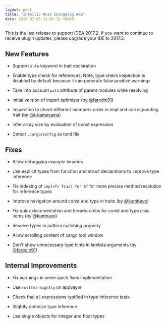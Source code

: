 ```yaml
---
layout: post
title: "IntelliJ Rust Changelog #66"
date: 2018-02-05 11:42:12 +0300
---
```


This is the last release to support IDEA 2017.2. If you want to continue to 
receive plugin updates, please upgrade your IDE to 2017.3. 


## New Features

* Support `auto` keyword in trait declaration

* Enable type check for references. Note, type check inspection is disabled by default 
because it can generate false positive warnings

* Take into account `path` attribute of parent modules while resolving

* Initial version of import optimizer (by [@farodin91])

* Inspection to check different members order in impl and corresponding trait (by [@t-kameyama]) 

* Infer array size by evaluation of const expression

* Detect `.cargo/config` as toml file


## Fixes

* Allow debugging example binaries

* Use explicit types from function and struct declarations to improve type inference

* Fix indexing of `impl<T> Trait for &T` for more precise method resolution for reference types 

* Improve navigation around const and type in traits (by [@kumbayo])

* Fix quick documentation and breadcrumbs for const and type alias items (by [@kumbayo])

* Resolve types in pattern matching properly

* Allow scrolling content of cargo tool window

* Don't show unnecessary type hints in lambda arguments (by [@farodin91])


## Internal Improvements

* Fix warnings in some quick fixes implementation

* Use `rustfmt-nightly` on appveyor

* Check that all expressions typified in type inference tests 

* Slightly optimize type inference

* Use single objects for integer and float types

[@farodin91]: https://github.com/farodin91
[@kumbayo]: https://github.com/kumbayo
[@t-kameyama]: https://github.com/t-kameyama
